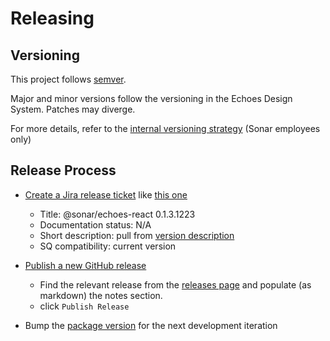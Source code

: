 # Releasing

## Versioning

This project follows [semver](https://semver.org/).

Major and minor versions follow the versioning in the Echoes Design System. Patches may diverge.

For more details, refer to the [internal versioning strategy](https://docs.google.com/document/d/1JkzJVFBN3MPl-uBDgddICfdFf4kXPaRBa6XqaJV0F5U) (Sonar employees only)

## Release Process

- [Create a Jira release ticket](https://jira.sonarsource.com/projects/REL) like [this one](https://sonarsource.atlassian.net/browse/REL-PLACEHOLDER)

  - Title: @sonar/echoes-react 0.1.3.1223
  - Documentation status: N/A
  - Short description: pull from [version description](https://sonarsource.atlassian.net/projects/DS/versions/15439/tab/release-report-all-issues)
  - SQ compatibility: current version

- [Publish a new GitHub release](https://github.com/SonarSource/echoes-react/releases/new)

  - Find the relevant release from the [releases page](https://sonarsource.atlassian.net/projects/DS?selectedItem=com.atlassian.jira.jira-projects-plugin%3Arelease-page) and populate (as markdown) the notes section.
  - click `Publish Release`

- Bump the [package version](https://github.com/SonarSource/echoes-react/blob/main/package.json#L3) for the next development iteration
